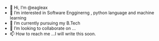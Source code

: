 - 👋 Hi, I’m @eagleax
- 👀 I’m interested in Software Engginerng , python language and machine learning
- 🌱 I’m currently pursuing my B.Tech
- 💞️ I’m looking to collaborate on ...
- 📫 How to reach me ...I will write this soon.

<!---
eagleax/eagleax is a ✨ special ✨ repository because its `README.md` (this file) appears on your GitHub profile.
You can click the Preview link to take a look at your changes.
--->
